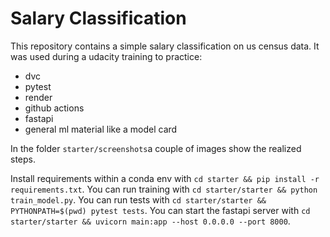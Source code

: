 # Salary Classification

This repository contains a simple salary classification on us census data. It was used during a udacity training to practice:
* dvc
* pytest
* render 
* github actions
* fastapi
* general ml material like a model card

In the folder `starter/screenshots`a couple of images show the realized steps.

Install requirements within a conda env with `cd starter && pip install -r requirements.txt`.
You can run training with `cd starter/starter && python train_model.py`. 
You can run tests with `cd starter/starter && PYTHONPATH=$(pwd) pytest tests`. 
You can start the fastapi server with `cd starter/starter && uvicorn main:app --host 0.0.0.0 --port 8000`.